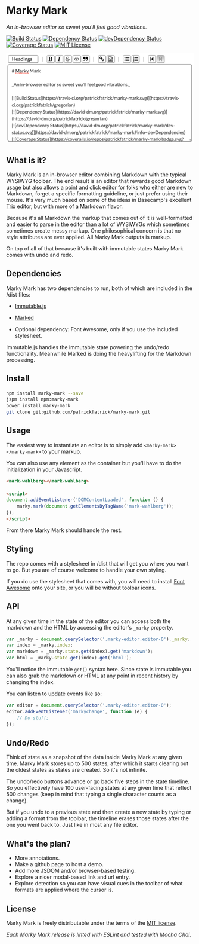 # Marky Mark

_An in-browser editor so sweet you'll feel good vibrations._

[![Build Status](https://travis-ci.org/patrickfatrick/marky-mark.svg)](https://travis-ci.org/patrickfatrick/marky-mark)
[![Dependency Status](https://david-dm.org/patrickfatrick/marky-mark.svg)](https://david-dm.org/patrickfatrick/marky-mark)
[![devDependency Status](https://david-dm.org/patrickfatrick/marky-mark/dev-status.svg)](https://david-dm.org/patrickfatrick/marky-mark#info=devDependencies)
[![Coverage Status](https://coveralls.io/repos/patrickfatrick/marky-mark/badge.svg?branch=master&service=github)](https://coveralls.io/github/patrickfatrick/marky-mark?branch=master)
[![MIT License][license-image]][license-url]

![Marky Mark](./images/marky-mark.png)

## What is it?

Marky Mark is an in-browser editor combining Markdown with the typical WYSIWYG toolbar. The end result is an editor that rewards good Markdown usage but also allows a point and click editor for folks who either are new to Markdown, forget a specific formatting guideline, or just prefer using their mouse. It's very much based on some of the ideas in Basecamp's excellent [Trix](http://trix-editor.org/) editor, but with more of a Markdown flavor.

Because it's all Markdown the markup that comes out of it is well-formatted and easier to parse in the editor than a lot of WYSIWYGs which sometimes sometimes create messy markup. One philosophical concern is that no style attributes are ever applied. All Marky Mark outputs is markup.

On top of all of that because it's built with immutable states Marky Mark comes with undo and redo.

## Dependencies

Marky Mark has two dependencies to run, both of which are included in the /dist files:

- [Immutable.js](https://facebook.github.io/immutable-js/)
- [Marked](https://github.com/chjj/marked)

- Optional dependency: Font Awesome, only if you use the included stylesheet.

Immutable.js handles the immutable state powering the undo/redo functionality. Meanwhile Marked is doing the heavylifting for the Markdown processing.

## Install

```bash
npm install marky-mark --save
jspm install npm:marky-mark
bower install marky-mark
git clone git:github.com/patrickfatrick/marky-mark.git
```

## Usage

The easiest way to instantiate an editor is to simply add `<marky-mark></marky-mark>` to your markup.

You can also use any element as the container but you'll have to do the initialization in your Javascript.

```html
<mark-wahlberg></mark-wahlberg>

<script>
document.addEventListener('DOMContentLoaded', function () {
	marky.mark(document.getElementsByTagName('mark-wahlberg'));
});
</script>
```

From there Marky Mark should handle the rest.

## Styling

The repo comes with a stylesheet in /dist that will get you where you want to go. But you are of course welcome to handle your own styling.

If you do use the stylesheet that comes with, you will need to install [Font Awesome](http://fontawesome.io/) onto your site, or you will be without toolbar icons.

## API

At any given time in the state of the editor you can access both the markdown and the HTML by accessing the editor's `_marky` property.

```javascript
var _marky = document.querySelector('.marky-editor.editor-0')._marky;
var index = _marky.index;
var markdown = _marky.state.get(index).get('markdown');
var html = _marky.state.get(index).get('html');
```

You'll notice the immutable `get()` syntax here. Since state is immutable you can also grab the markdown or HTML at any point in recent history by changing the index.

You can listen to update events like so:

```javascript
var editor = document.querySelector('.marky-editor.editor-0');
editor.addEventListener('markychange', function (e) {
	// Do stuff;
});
```
## Undo/Redo

Think of state as a snapshot of the data inside Marky Mark at any given time. Marky Mark stores up to 500 states, after which it starts clearing out the oldest states as states are created. So it's not infinite.

The undo/redo buttons advance or go back five steps in the state timeline. So you effectively have 100 user-facing states at any given time that reflect 500 changes (keep in mind that typing a single character counts as a change).

But if you undo to a previous state and then create a new state by typing or adding a format from the toolbar, the timeline erases those states after the one you went back to. Just like in most any file editor.

## What's the plan?

- More annotations.
- Make a github page to host a demo.
- Add more JSDOM and/or browser-based testing.
- Explore a nicer modal-based link and url entry.
- Explore detection so you can have visual cues in the toolbar of what formats are applied where the cursor is.

## License

Marky Mark is freely distributable under the terms of the [MIT license](./LICENSE).

[license-image]: http://img.shields.io/badge/license-MIT-blue.svg?style=flat
[license-url]: LICENSE


_Each Marky Mark release is linted with ESLint and tested with Mocha Chai._

